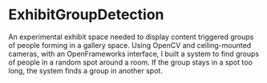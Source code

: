 # ExhibitGroupDetection
An experimental exhibit space needed to display content triggered groups of people forming in a gallery space. Using OpenCV and ceiling-mounted cameras, with an OpenFrameworks interface, I built a system to find groups of people in a random spot around a room. If the group stays in a spot too long, the system finds a group in another spot.
